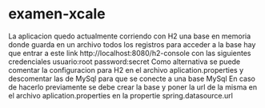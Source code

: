 # examen-xcale

La aplicacion quedo actualmente corriendo con H2 una base en memoria donde guarda en un archivo todos los registros
para acceder a la base hay que entrar a este link http://localhost:8080/h2-console con las siguientes credenciales
usuario:root
password:secret
Como alternativa se puede comentar la configuracion para H2 en el archivo aplication.properties y descomentar las de MySql para que se conecte
a una base MySql
En caso de hacerlo previamente se debe crear la base y poner la url de la misma en el archivo aplication.properties 
en la propertie spring.datasource.url
